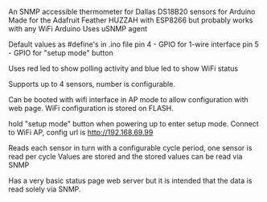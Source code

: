 An SNMP accessible thermometer for Dallas DS18B20 sensors for Arduino
Made for the Adafruit Feather HUZZAH with ESP8266 but probably works with any WiFi Arduino 
  Uses uSNMP agent

Default values as #define's in .ino file
  pin 4 - GPIO for 1-wire interface
  pin 5 - GPIO for "setup mode" button
  
Uses red led to show polling activity and blue led to show WiFi status

Supports up to 4 sensors, number is configurable.

Can be booted with wifi interface in AP mode to allow configuration with web page.  WiFi configuration
is stored on FLASH.

hold "setup mode" button when powering up to enter setup mode.  Connect to WiFi AP, config url is http://192.168.69.99

Reads each sensor in turn with a configurable cycle period, one sensor is read per cycle
Values are stored and the stored values can be read via SNMP

Has a very basic status page web server but it is intended that the data is read solely via SNMP.

